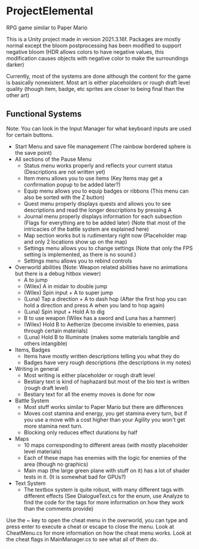 # ProjectElemental
RPG game similar to Paper Mario

This is a Unity project made in version 2021.3.16f.
Packages are mostly normal except the bloom postprocessing has been modified to support negative bloom (HDR allows colors to have negative values, this modification causes objects with negative color to make the surroundings darker)

Currently, most of the systems are done although the content for the game is basically nonexistent. Most art is either placeholders or rough draft level quality (though item, badge, etc sprites are closer to being final than the other art)

## Functional Systems
Note: You can look in the Input Manager for what keyboard inputs are used for certain buttons.

- Start Menu and save file management (The rainbow bordered sphere is the save point)
- All sections of the Pause Menu
	- Status menu works properly and reflects your current status (Descriptions are not written yet)
	- Item menu allows you to use items (Key Items may get a confirmation popup to be added later?)
	- Equip menu allows you to equip badges or ribbons (This menu can also be sorted with the Z button)
	- Quest menu properly displays quests and allows you to see descriptions and read the longer descriptions by pressing A	
	- Journal menu properly displays information for each subsection (Flags for everything are to be added later) (Note that most of the intricacies of the battle system are explained here)
	- Map section works but is rudimentary right now (Placeholder map and only 2 locations show up on the map)
	- Settings menu allows you to change settings (Note that only the FPS setting is implemented, as there is no sound.)
	- Settings menu allows you to rebind controls
- Overworld abilities (Note: Weapon related abilities have no animations but there is a debug hitbox viewer)
	- A to jump
	- (Wilex) A in midair to double jump
	- (Wilex) Spin input + A to super jump
	- (Luna) Tap a direction + A to dash hop (After the first hop you can hold a direction and press A when you land to hop again)
	- (Luna) Spin input + Hold A to dig
	- B to use weapon (Wilex has a sword and Luna has a hammer)
	- (Wilex) Hold B to Aetherize (become invisible to enemies, pass through certain materials)
	- (Luna) Hold B to Illuminate (makes some materials tangible and others intangible)
- Items, Badges
	- Items have mostly written descriptions telling you what they do
	- Badges have very rough descriptions (the descriptions in my notes)
- Writing in general
	- Most writing is either placeholder or rough draft level
	- Bestiary text is kind of haphazard but most of the bio text is written (rough draft level)
	- Bestiary text for all the enemy moves is done for now
- Battle System
	- Most stuff works similar to Paper Mario but there are differences
	- Moves cost stamina and energy, you get stamina every turn, but if you use a move with a cost higher than your Agility you won't get more stamina next turn.
	- Blocking only reduces effect durations by half
- Maps
	- 10 maps corresponding to different areas (with mostly placeholder level materials)
	- Each of these maps has enemies with the logic for enemies of the area (though no graphics)
	- Main map (the large green plane with stuff on it) has a lot of shader tests in it. (It is somewhat bad for GPUs?)
- Text System
  	- The textbox system is quite robust, with many different tags with different effects (See DialogueText.cs for the enum, use Analyze to find the code for the tags for more information on how they work than the comments provide)

Use the ~ key to open the cheat menu in the overworld, you can type and press enter to execute a cheat or escape to close the menu. Look at CheatMenu.cs for more information on how the cheat menu works. Look at the cheat flags in MainManager.cs to see what all of them do.
